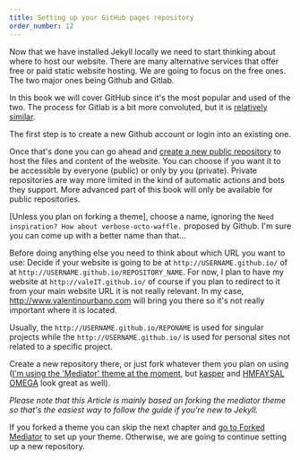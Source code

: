 ```yaml
---
title: Setting up your GitHub pages repository
order_number: 12
---
```


Now that we have installed Jekyll locally we need to start thinking about where to host our website. There are many alternative services that offer free or paid static website hosting. We are going to focus on the free ones. The two major ones being Github and Gitlab.

In this book we will cover GitHub since it's the most popular and used of the two. The process for Gitlab is a bit more convoluted, but it is [relatively similar][1].

The first step is to create a new Github account or login into an existing one.

Once that's done you can go ahead and [create a new public repository](https://github.com/new) to host the files and content of the website. You can choose if you want it to be accessible by everyone (public) or only by you (private). Private repositories are way more limited in the kind of automatic actions and bots they support. More advanced part of this book will only be available for public repositories.

[Unless you plan on forking a theme], choose a name, ignoring the `Need inspiration? How about verbose-octo-waffle.` proposed by Github. I'm sure you can come up with a better name than that...

Before doing anything else you need to think about which URL you want to use:
Decide if your website is going to be at `http://USERNAME.github.io/` of at `http://USERNAME.github.io/REPOSITORY_NAME`. For now, I plan to have my website at `http://valeIT.github.io/` of course if you plan to redirect to it from your main website URL it is not really relevant. In my case, http://www.valentinourbano.com will bring you there so it's not really important where it is located.

Usually, the `http://USERNAME.github.io/REPONAME` is used for singular projects while the `http://USERNAME.github.io/` is used for personal sites not related to a specific project.

Create a new repository there, or just fork whatever them you plan on using ([I'm using the 'Mediator' theme at the moment](https://github.com/dirkfabisch/mediator), but [kasper](https://github.com/rosario/kasper) and [HMFAYSAL OMEGA](https://github.com/hmfaysal/hmfaysal-omega-theme) look great as well).

_Please note that this Article is mainly based on forking the mediator theme so that's the easiest way to follow the guide if you're new to Jekyll._

If you forked a theme you can skip the next chapter and [go to Forked Mediator](#forked-a-theme) to set up your theme. Otherwise, we are going to continue setting up a new repository.

[1]: https://docs.gitlab.com/ee/user/project/pages/